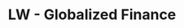 ---
layout: globalizedfinance
title: LW - Globalized Finance
sitemap:
    priority: 1.0
    lastmod: 2020-11-02
    changefreq: weekly
---